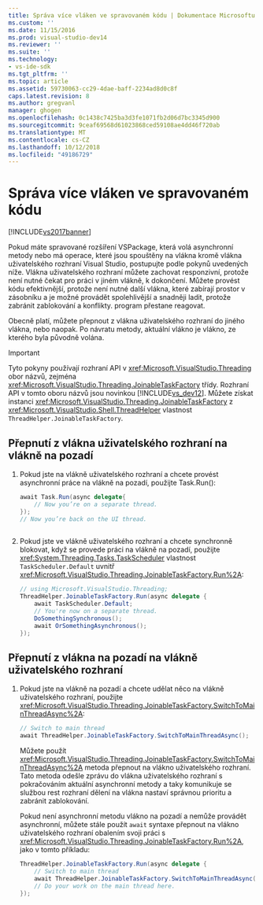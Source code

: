 ```yaml
---
title: Správa více vláken ve spravovaném kódu | Dokumentace Microsoftu
ms.custom: ''
ms.date: 11/15/2016
ms.prod: visual-studio-dev14
ms.reviewer: ''
ms.suite: ''
ms.technology:
- vs-ide-sdk
ms.tgt_pltfrm: ''
ms.topic: article
ms.assetid: 59730063-cc29-4dae-baff-2234ad8d0c8f
caps.latest.revision: 8
ms.author: gregvanl
manager: ghogen
ms.openlocfilehash: 0c1438c7425ba3d3fe1071fb2d06d7bc3345d900
ms.sourcegitcommit: 9ceaf69568d61023868ced59108ae4dd46f720ab
ms.translationtype: MT
ms.contentlocale: cs-CZ
ms.lasthandoff: 10/12/2018
ms.locfileid: "49186729"
---
```

# <a name="managing-multiple-threads-in-managed-code"></a>Správa více vláken ve spravovaném kódu
[!INCLUDE[vs2017banner](../includes/vs2017banner.md)]

Pokud máte spravované rozšíření VSPackage, která volá asynchronní metody nebo má operace, které jsou spouštěny na vlákna kromě vlákna uživatelského rozhraní Visual Studio, postupujte podle pokynů uvedených níže. Vlákna uživatelského rozhraní můžete zachovat responzivní, protože není nutné čekat pro práci v jiném vlákně, k dokončení. Můžete provést kódu efektivnější, protože není nutné další vlákna, které zabírají prostor v zásobníku a je možné provádět spolehlivější a snadněji ladit, protože zabránit zablokování a konflikty. program přestane reagovat.  
  
 Obecně platí, můžete přepnout z vlákna uživatelského rozhraní do jiného vlákna, nebo naopak. Po návratu metody, aktuální vlákno je vlákno, ze kterého byla původně volána.  
  
> [!IMPORTANT]
>  Tyto pokyny používají rozhraní API v <xref:Microsoft.VisualStudio.Threading> obor názvů, zejména <xref:Microsoft.VisualStudio.Threading.JoinableTaskFactory> třídy. Rozhraní API v tomto oboru názvů jsou novinkou [!INCLUDE[vs_dev12](../includes/vs-dev12-md.md)]. Můžete získat instanci <xref:Microsoft.VisualStudio.Threading.JoinableTaskFactory> z <xref:Microsoft.VisualStudio.Shell.ThreadHelper> vlastnost `ThreadHelper.JoinableTaskFactory`.  
  
## <a name="switching-from-the-ui-thread-to-a-background-thread"></a>Přepnutí z vlákna uživatelského rozhraní na vlákně na pozadí  
  
1.  Pokud jste na vlákně uživatelského rozhraní a chcete provést asynchronní práce na vlákně na pozadí, použijte Task.Run():  
  
    ```csharp  
    await Task.Run(async delegate{  
        // Now you’re on a separate thread.  
    });  
    // Now you’re back on the UI thread.  
  
    ```  
  
2.  Pokud jste ve vlákně uživatelského rozhraní a chcete synchronně blokovat, když se provede práci na vlákně na pozadí, použijte <xref:System.Threading.Tasks.TaskScheduler> vlastnost `TaskScheduler.Default` uvnitř <xref:Microsoft.VisualStudio.Threading.JoinableTaskFactory.Run%2A>:  
  
    ```csharp  
    // using Microsoft.VisualStudio.Threading;  
    ThreadHelper.JoinableTaskFactory.Run(async delegate {  
        await TaskScheduler.Default;  
        // You're now on a separate thread.  
        DoSomethingSynchronous();  
        await OrSomethingAsynchronous();  
    });  
    ```  
  
## <a name="switching-from-a-background-thread-to-the-ui-thread"></a>Přepnutí z vlákna na pozadí na vlákně uživatelského rozhraní  
  
1.  Pokud jste na vlákně na pozadí a chcete udělat něco na vlákně uživatelského rozhraní, použijte <xref:Microsoft.VisualStudio.Threading.JoinableTaskFactory.SwitchToMainThreadAsync%2A>:  
  
    ```csharp  
    // Switch to main thread  
    await ThreadHelper.JoinableTaskFactory.SwitchToMainThreadAsync();  
    ```  
  
     Můžete použít <xref:Microsoft.VisualStudio.Threading.JoinableTaskFactory.SwitchToMainThreadAsync%2A> metoda přepnout na vlákno uživatelského rozhraní. Tato metoda odešle zprávu do vlákna uživatelského rozhraní s pokračováním aktuální asynchronní metody a taky komunikuje se službou rest rozhraní dělení na vlákna nastaví správnou prioritu a zabránit zablokování.  
  
     Pokud není asynchronní metodu vlákno na pozadí a nemůže provádět asynchronní, můžete stále použít `await` syntaxe přepnout na vlákno uživatelského rozhraní obalením svoji práci s <xref:Microsoft.VisualStudio.Threading.JoinableTaskFactory.Run%2A>, jako v tomto příkladu:  
  
    ```csharp  
    ThreadHelper.JoinableTaskFactory.Run(async delegate {  
        // Switch to main thread  
        await ThreadHelper.JoinableTaskFactory.SwitchToMainThreadAsync();  
        // Do your work on the main thread here.  
    });  
    ```

